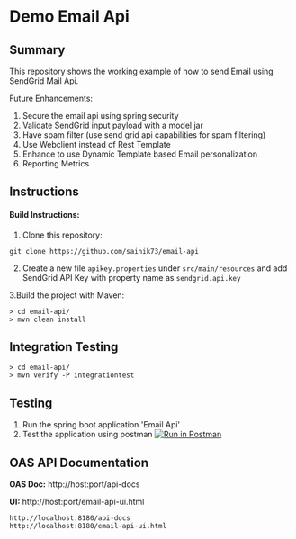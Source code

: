 # Demo Email Api

Summary
-----------------
This repository shows the working example of how to send Email using SendGrid Mail Api.
 
Future Enhancements:
1) Secure the email api using spring security
2) Validate SendGrid input payload with a model jar
3) Have spam filter (use send grid api capabilities for spam filtering)
4) Use Webclient instead of Rest Template
5) Enhance to use Dynamic Template based Email personalization
6) Reporting Metrics

Instructions
-----------------
#### Build Instructions:
1. Clone this repository:

`git clone https://github.com/sainik73/email-api`

2. Create a new file `apikey.properties` under `src/main/resources` and add SendGrid API Key with property name as `sendgrid.api.key`

3.Build the project with Maven:

```
> cd email-api/
> mvn clean install
```
Integration Testing
-------------------
```
> cd email-api/
> mvn verify -P integrationtest
```

Testing 
-----------------
1. Run the spring boot application 'Email Api'
2. Test the application using postman [![Run in Postman](https://run.pstmn.io/button.svg)](https://app.getpostman.com/run-collection/329fecc4a733d1e803a0)

OAS API Documentation 
------------------
<b>OAS Doc:</b> http://host:port/api-docs

<b>UI:</b> http://host:port/email-api-ui.html
```
http://localhost:8180/api-docs
http://localhost:8180/email-api-ui.html
```
